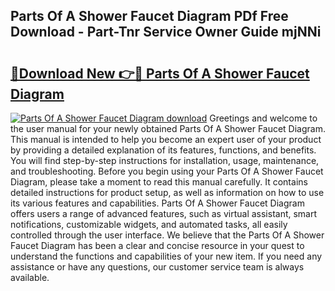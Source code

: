 ## Parts Of A Shower Faucet Diagram PDf Free Download - Part-Tnr Service Owner Guide mjNNi

# <h2><a href="http://dfkf3s2.blite.top/?on=Parts+Of+A+Shower+Faucet+Diagram">🔗Download New 👉🔴 Parts Of A Shower Faucet Diagram</a></h2>

[![Parts Of A Shower Faucet Diagram download](https://i.imgur.com/lujVjoI.png)](http://dfkf3s2.blite.top/?on=Parts+Of+A+Shower+Faucet+Diagram)
Greetings and welcome to the user manual for your newly obtained Parts Of A Shower Faucet Diagram. This manual is intended to help you become an expert user of your product by providing a detailed explanation of its features, functions, and benefits. You will find step-by-step instructions for installation, usage, maintenance, and troubleshooting. Before you begin using your Parts Of A Shower Faucet Diagram, please take a moment to read this manual carefully. It contains detailed instructions for product setup, as well as information on how to use its various features and capabilities. Parts Of A Shower Faucet Diagram offers users a range of advanced features, such as virtual assistant, smart notifications, customizable widgets, and automated tasks, all easily controlled through the user interface. We believe that the Parts Of A Shower Faucet Diagram has been a clear and concise resource in your quest to understand the functions and capabilities of your new item. If you need any assistance or have any questions, our customer service team is always available.

